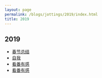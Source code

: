 ```yaml
---
layout: page
permalink: /blogs/jottings/2019/index.html
title: 2019
---
```


## 2019

- [春节总结](https://Peiyuan-Wang.github.io/blogs/jottings/2019/春节总结)
- [自我](https://Peiyuan-Wang.github.io/blogs/jottings/2019/自我)
- [看番有感](https://Peiyuan-Wang.github.io/blogs/jottings/2019/看番有感)
- [看番有感](https://Peiyuan-Wang.github.io/blogs/jottings/2019/看番有感)